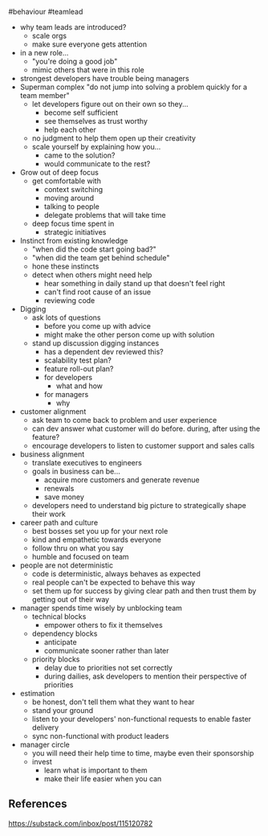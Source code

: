 #behaviour #teamlead

- why team leads are introduced?
	- scale orgs
	- make sure everyone gets attention
- in a new role...
	- "you're doing a good job"
	- mimic others that were in this role
- strongest developers have trouble being managers
- Superman complex "do not jump into solving a problem quickly for a team member"
	- let developers figure out on their own so they...
		- become self sufficient
		- see themselves as trust worthy
		- help each other
	- no judgment to help them open up their creativity 
	- scale yourself by explaining how you...
		- came to the solution?
		- would communicate to the rest?
- Grow out of deep focus
	- get comfortable with 
		- context switching
		- moving around
		- talking to people
		- delegate problems that will take time
	- deep focus time spent in
		- strategic initiatives
- Instinct from existing knowledge
	- "when did the code start going bad?"
	- "when did the team get behind schedule"
	- hone these instincts
	- detect when others might need help
		- hear something in daily stand up that doesn't feel right
		- can't find root cause of an issue
		- reviewing code
- Digging
	- ask lots of questions
		- before you come up with advice
		- might make the other person come up with solution
	- stand up discussion digging instances
		- has a dependent dev reviewed this?
		- scalability test plan?
		- feature roll-out plan?
		- for developers
			- what and how
		- for managers
			- why
- customer alignment
	- ask team to come back to problem and user experience
	- can dev answer what customer will do before. during, after using the feature?
	- encourage developers to listen to customer support and sales calls
- business alignment
	- translate executives to engineers
	- goals in business can be...
		- acquire more customers and generate revenue
		- renewals
		- save money
	- developers need to understand big picture to strategically shape their work
- career path and culture
	- best bosses set you up for your next role
	- kind and empathetic towards everyone
	- follow thru on what you say
	- humble and focused on team
- people are not deterministic
	- code is deterministic, always behaves as expected
	- real people can't be expected to behave this way
	- set them up for success by giving clear path and then trust them by getting out of their way
- manager spends time wisely by unblocking team
	- technical blocks
		- empower others to fix it themselves
	- dependency blocks
		- anticipate
		- communicate sooner rather than later
	- priority blocks
		- delay due to priorities not set correctly
		- during dailies, ask developers to mention their perspective of priorities
- estimation
	- be honest, don't tell them what they want to hear
	- stand your ground
	- listen to your developers' non-functional requests to enable faster delivery
	- sync non-functional with product leaders
- manager circle
	- you will need their help time to time, maybe even their sponsorship
	- invest
		- learn what is important to them
		- make their life easier when you can

## References
https://substack.com/inbox/post/115120782